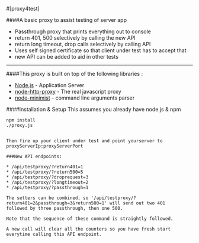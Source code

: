#[proxy4test]

####A basic proxy to assist testing of server app 

* Passthrough proxy that prints everything out to console
* return 401, 500 selectively by calling the new API
* return long timeout, drop calls selectively by calling API
* Uses self signed certificate so that client under test has to accept that
* new API can be added to aid in other tests

***

####This proxy is built on top of the following libraries :

* [Node.js](http://nodejs.org/) - Application Server
* [node-http-proxy](https://github.com/nodejitsu/node-http-proxy) - The real javascript proxy
* [node-minimist](https://www.npmjs.org/package/minimist) - command line arguments parser

####Installation & Setup
This assumes you already have node.js & npm
```
npm install
./proxy.js


Then fire up your client under test and point yourserver to proxyServerIp:proxyServerPort

###New API endpoints:

* /api/testproxy/?return401=1
* /api/testproxy/?return500=5
* /api/testproxy/?droprequest=3
* /api/testproxy/?longtimeout=2
* /api/testproxy/?passthrough=1

The setters can be combined, so '/api/testproxy/?return401=2&passthrough=3&return500=1' will send out two 401
followed by three passthrough, then one 500.

Note that the sequence of these command is straightly followed.

A new call will clear all the counters so you have fresh start everytime calling this API endpoint.

